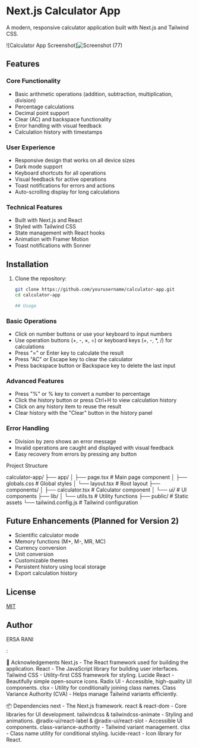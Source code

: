 # Next.js Calculator App

A modern, responsive calculator application built with Next.js and Tailwind CSS.

![Calculator App Screenshot]![Screenshot (77)](https://github.com/user-attachments/assets/c1e181c0-25ce-4344-8755-57faad03ca59)



## Features

### Core Functionality
- Basic arithmetic operations (addition, subtraction, multiplication, division)
- Percentage calculations
- Decimal point support
- Clear (AC) and backspace functionality
- Error handling with visual feedback
- Calculation history with timestamps

### User Experience
- Responsive design that works on all device sizes
- Dark mode support
- Keyboard shortcuts for all operations
- Visual feedback for active operations
- Toast notifications for errors and actions
- Auto-scrolling display for long calculations

### Technical Features
- Built with Next.js and React
- Styled with Tailwind CSS
- State management with React hooks
- Animation with Framer Motion
- Toast notifications with Sonner

## Installation

1. Clone the repository:
   ```bash
   git clone https://github.com/yourusername/calculator-app.git
   cd calculator-app

   ## Usage

### Basic Operations

- Click on number buttons or use your keyboard to input numbers
- Use operation buttons (+, -, ×, ÷) or keyboard keys (+, -, *, /) for calculations
- Press "=" or Enter key to calculate the result
- Press "AC" or Escape key to clear the calculator
- Press backspace button or Backspace key to delete the last input


### Advanced Features

- Press "%" or % key to convert a number to percentage
- Click the history button or press Ctrl+H to view calculation history
- Click on any history item to reuse the result
- Clear history with the "Clear" button in the history panel


### Error Handling

- Division by zero shows an error message
- Invalid operations are caught and displayed with visual feedback
- Easy recovery from errors by pressing any button


Project Structure

calculator-app/
├── app/
│   ├── page.tsx        # Main page component
│   ├── globals.css     # Global styles
│   └── layout.tsx      # Root layout
├── components/
│   ├── calculator.tsx  # Calculator component
│   └── ui/             # UI components
├── lib/
│   └── utils.ts        # Utility functions
├── public/             # Static assets
└── tailwind.config.js  # Tailwind configuration


## Future Enhancements (Planned for Version 2)

- Scientific calculator mode
- Memory functions (M+, M-, MR, MC)
- Currency conversion
- Unit conversion
- Customizable themes
- Persistent history using local storage
- Export calculation history


## License

[MIT](LICENSE)

## Author

ERSA RANI

:

📜 Acknowledgements
Next.js - The React framework used for building the application.
React - The JavaScript library for building user interfaces.
Tailwind CSS - Utility-first CSS framework for styling.
Lucide React - Beautifully simple open-source icons.
Radix UI - Accessible, high-quality UI components.
clsx - Utility for conditionally joining class names.
Class Variance Authority (CVA) - Helps manage Tailwind variants efficiently.



📦 Dependencies
next - The Next.js framework.
react & react-dom - Core libraries for UI development.
tailwindcss & tailwindcss-animate - Styling and animations.
@radix-ui/react-label & @radix-ui/react-slot - Accessible UI components.
class-variance-authority - Tailwind variant management.
clsx - Class name utility for conditional styling.
lucide-react - Icon library for React.
